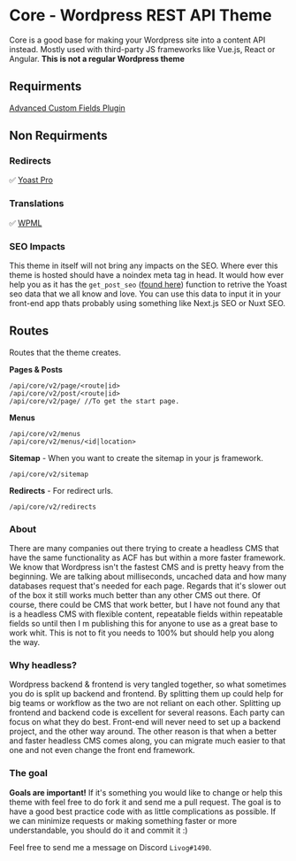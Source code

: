 # Core - Wordpress REST API Theme
Core is a good base for making your Wordpress site into a content API instead. Mostly used with third-party JS frameworks like Vue.js, React or Angular. **This is not a regular Wordpress theme**

## Requirments 

[Advanced Custom Fields Plugin](https://www.advancedcustomfields.com/)

## Non Requirments 

### Redirects

:white_check_mark: [Yoast Pro](https://yoast.com/)

### Translations

:white_check_mark: [WPML](https://wpml.org/) 

### SEO Impacts

This theme in itself will not bring any impacts on the SEO. Where ever this theme is hosted should have a noindex meta tag in head. It would how ever help you as it has the `get_post_seo` ([found here](https://github.com/Livog/core-theme/blob/master/includes/endpoints/class-seo-controller.php)) function to retrive the Yoast seo data that we all know and love. You can use this data to input it in your front-end app thats probably using something like Next.js SEO or Nuxt SEO.


## Routes
Routes that the theme creates.

**Pages & Posts**
```
/api/core/v2/page/<route|id>
/api/core/v2/post/<route|id>
/api/core/v2/page/ //To get the start page.
```
**Menus**
```
/api/core/v2/menus
/api/core/v2/menus/<id|location>
```
**Sitemap** - When you want to create the sitemap in your js framework.
```
/api/core/v2/sitemap
```
**Redirects** - For redirect urls.
```
/api/core/v2/redirects
```

### About

There are many companies out there trying to create a headless CMS that have the same functionality as ACF has but within a more faster framework. We know that Wordpress isn't the fastest CMS and is pretty heavy from the beginning. We are talking about milliseconds, uncached data and how many databases request that's needed for each page. Regards that it's slower out of the box it still works much better than any other CMS out there. Of course, there could be CMS that work better, but I have not found any that is a headless CMS with flexible content, repeatable fields within repeatable fields so until then I m publishing this for anyone to use as a great base to work whit. This is not to fit you needs to 100% but should help you along the way.

### Why headless?
Wordpress backend & frontend is very tangled together, so what sometimes you do is split up backend and frontend. By splitting them up could help for big teams or workflow as the two are not reliant on each other. Splitting up frontend and backend code is excellent for several reasons. Each party can focus on what they do best. Front-end will never need to set up a backend project, and the other way around. The other reason is that when a better and faster headless CMS comes along, you can migrate much easier to that one and not even change the front end framework.

### The goal
**Goals are important!** If it's something you would like to change or help this theme with feel free to do fork it and send me a pull request. The goal is to have a good best practice code with as little complications as possible. If we can minimize requests or making something faster or more understandable, you should do it and commit it :)

Feel free to send me a message on Discord `Livog#1490`.
